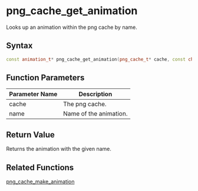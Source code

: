 
# png_cache_get_animation

Looks up an animation within the png cache by name.

## Syntax

```cpp
const animation_t* png_cache_get_animation(png_cache_t* cache, const char* name);
```

## Function Parameters

Parameter Name | Description
--- | ---
cache | The png cache.
name | Name of the animation.

## Return Value

Returns the animation with the given name.

## Related Functions
  
[png_cache_make_animation](https://github.com/RandyGaul/cute_framework/blob/master/docs/graphics/png_cache/png_cache_make_animation.md)  
